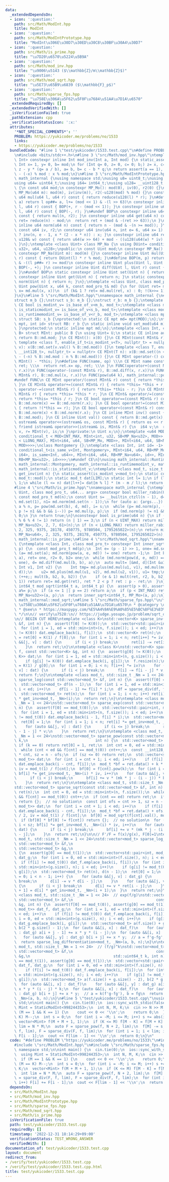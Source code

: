 ```yaml
---
data:
  _extendedDependsOn:
  - icon: ':question:'
    path: src/Math/ModInt.hpp
    title: ModInt
  - icon: ':question:'
    path: src/Math/ModIntPrototype.hpp
    title: "ModInt\u306E\u30D7\u30ED\u30C8\u30BF\u30A4\u30D7"
  - icon: ':question:'
    path: src/Math/is_prime.hpp
    title: "\u7D20\u6570\u5224\u5B9A"
  - icon: ':question:'
    path: src/Math/mod_inv.hpp
    title: "\u9006\u5143 ($\\mathbb{Z}/m\\mathbb{Z}$)"
  - icon: ':question:'
    path: src/Math/mod_sqrt.hpp
    title: "\u5E73\u65B9\u6839 ($\\mathbb{F}_p$)"
  - icon: ':question:'
    path: src/Math/sparse_fps.hpp
    title: "\u758E\u306A\u5F62\u5F0F\u7684\u51AA\u7D1A\u6570"
  _extendedRequiredBy: []
  _extendedVerifiedWith: []
  _isVerificationFailed: true
  _pathExtension: cpp
  _verificationStatusIcon: ':x:'
  attributes:
    '*NOT_SPECIAL_COMMENTS*': ''
    PROBLEM: https://yukicoder.me/problems/no/1533
    links:
    - https://yukicoder.me/problems/no/1533
  bundledCode: "#line 1 \"test/yukicoder/1533.test.cpp\"\n#define PROBLEM \"https://yukicoder.me/problems/no/1533\"\
    \n#include <bits/stdc++.h>\n#line 3 \"src/Math/mod_inv.hpp\"\ntemplate <class\
    \ Int> constexpr inline Int mod_inv(Int a, Int mod) {\n static_assert(std::is_signed_v<Int>);\n\
    \ Int x= 1, y= 0, b= mod;\n for (Int q= 0, z= 0, c= 0; b;) z= x, c= a, x= y, y=\
    \ z - y * (q= a / b), a= b, b= c - b * q;\n return assert(a == 1), x < 0 ? mod\
    \ - (-x) % mod : x % mod;\n}\n#line 3 \"src/Math/ModIntPrototype.hpp\"\nnamespace\
    \ math_internal {\nusing namespace std;\nusing u8= uint8_t;\nusing u32= uint32_t;\n\
    using u64= uint64_t;\nusing i64= int64_t;\nusing u128= __uint128_t;\nstruct MP_Mo\
    \ {\n const u64 mod;\n constexpr MP_Mo(): mod(0), iv(0), r2(0) {}\n constexpr\
    \ MP_Mo(u64 m): mod(m), iv(inv(m)), r2(-u128(mod) % mod) {}\n constexpr inline\
    \ u64 mul(u64 l, u64 r) const { return reduce(u128(l) * r); }\n#define BOP(op,\
    \ a) return l op##= a, l+= (mod << 1) & -(l >> 63)\n constexpr inline u64 plus(u64\
    \ l, u64 r) const { BOP(+, r - (mod << 1)); }\n constexpr inline u64 diff(u64\
    \ l, u64 r) const { BOP(-, r); }\n#undef BOP\n constexpr inline u64 set(u64 n)\
    \ const { return mul(n, r2); }\n constexpr inline u64 get(u64 n) const {\n  u64\
    \ ret= reduce(n) - mod;\n  return ret + (mod & -(ret >> 63));\n }\n constexpr\
    \ inline u64 norm(u64 n) const { return n - (mod & -(n >= mod)); }\nprivate:\n\
    \ const u64 iv, r2;\n constexpr u64 inv(u64 n, int e= 6, u64 x= 1) { return e\
    \ ? inv(n, e - 1, x * (2 - x * n)) : x; }\n constexpr inline u64 reduce(const\
    \ u128& w) const { return u64(w >> 64) + mod - ((u128(u64(w) * iv) * mod) >> 64);\
    \ }\n};\ntemplate <class Uint> class MP_Na {\n using DUint= conditional_t<is_same_v<Uint,\
    \ u32>, u64, u128>;\npublic:\n const Uint mod;\n constexpr MP_Na(): mod(0){};\n\
    \ constexpr MP_Na(Uint m): mod(m) {}\n constexpr inline Uint mul(Uint l, Uint\
    \ r) const { return DUint(l) * r % mod; }\n#define BOP(m, p) return l m##= mod\
    \ & -((l p##= r) >= mod)\n constexpr inline Uint plus(Uint l, Uint r) const {\
    \ BOP(-, +); }\n constexpr inline Uint diff(Uint l, Uint r) const { BOP(+, -);\
    \ }\n#undef BOP\n static constexpr inline Uint set(Uint n) { return n; }\n static\
    \ constexpr inline Uint get(Uint n) { return n; }\n static constexpr inline Uint\
    \ norm(Uint n) { return n; }\n};\ntemplate <class Uint, class mod_pro_t> constexpr\
    \ Uint pow(Uint x, u64 k, const mod_pro_t& md) {\n for (Uint ret= md.set(1);;\
    \ x= md.mul(x, x))\n  if (k& 1 ? ret= md.mul(ret, x) : 0; !(k>>= 1)) return ret;\n\
    }\n}\n#line 5 \"src/Math/ModInt.hpp\"\nnamespace math_internal {\n#define CE constexpr\n\
    struct m_b {};\nstruct s_b: m_b {};\nstruct r_b: m_b {};\ntemplate <class mod_t>\
    \ CE bool is_modint_v= is_base_of_v<m_b, mod_t>;\ntemplate <class mod_t> CE bool\
    \ is_staticmodint_v= is_base_of_v<s_b, mod_t>;\ntemplate <class mod_t> CE bool\
    \ is_runtimemodint_v= is_base_of_v<r_b, mod_t>;\ntemplate <class mpt, u64 MOD>\
    \ struct SB: s_b {\nprotected:\n static CE mpt md= mpt(MOD);\n};\ntemplate <class\
    \ mpt, int id> struct RB: r_b {\n static inline void set_mod(u64 m) { md= mpt(m);\
    \ }\nprotected:\n static inline mpt md;\n};\ntemplate <class Int, class U, class\
    \ B> struct MInt: public B {\n using Uint= U;\n static CE inline auto mod() {\
    \ return B::md.mod; }\n CE MInt(): x(0) {}\n CE MInt(const MInt& r): x(r.x) {}\n\
    \ template <class T, enable_if_t<is_modint_v<T>, nullptr_t> = nullptr> CE MInt(T\
    \ v): x(B::md.set(v.val() % B::md.mod)) {}\n template <class T, enable_if_t<is_convertible_v<T,\
    \ __int128_t>, nullptr_t> = nullptr> CE MInt(T n): x(B::md.set((n < 0 ? B::md.mod\
    \ - (-n) % B::md.mod : n % B::md.mod))) {}\n CE MInt operator-() const { return\
    \ MInt() - *this; }\n#define FUNC(name, op) \\\n CE MInt name const { \\\n  MInt\
    \ ret; \\\n  return ret.x= op, ret; \\\n }\n FUNC(operator+(const MInt& r), B::md.plus(x,\
    \ r.x))\n FUNC(operator-(const MInt& r), B::md.diff(x, r.x))\n FUNC(operator*(const\
    \ MInt& r), B::md.mul(x, r.x))\n FUNC(pow(u64 k), math_internal::pow(x, k, B::md))\n\
    #undef FUNC\n CE MInt operator/(const MInt& r) const { return *this * r.inv();\
    \ }\n CE MInt& operator+=(const MInt& r) { return *this= *this + r; }\n CE MInt&\
    \ operator-=(const MInt& r) { return *this= *this - r; }\n CE MInt& operator*=(const\
    \ MInt& r) { return *this= *this * r; }\n CE MInt& operator/=(const MInt& r) {\
    \ return *this= *this / r; }\n CE bool operator==(const MInt& r) const { return\
    \ B::md.norm(x) == B::md.norm(r.x); }\n CE bool operator!=(const MInt& r) const\
    \ { return !(*this == r); }\n CE bool operator<(const MInt& r) const { return\
    \ B::md.norm(x) < B::md.norm(r.x); }\n CE inline MInt inv() const { return mod_inv<Int>(val(),\
    \ B::md.mod); }\n CE inline Uint val() const { return B::md.get(x); }\n friend\
    \ ostream& operator<<(ostream& os, const MInt& r) { return os << r.val(); }\n\
    \ friend istream& operator>>(istream& is, MInt& r) {\n  i64 v;\n  return is >>\
    \ v, r= MInt(v), is;\n }\nprivate:\n Uint x;\n};\ntemplate <u64 MOD> using StaticModInt=\
    \ conditional_t < MOD<INT_MAX, MInt<int, u32, SB<MP_Na<u32>, MOD>>, conditional_t<MOD&(MOD\
    \ < LLONG_MAX), MInt<i64, u64, SB<MP_Mo, MOD>>, MInt<i64, u64, SB<MP_Na<u64>,\
    \ MOD>>>>;\nclass Montgomery {};\ntemplate <class Int, int id= -1> using RuntimeModInt=\
    \ conditional_t<is_same_v<Int, Montgomery>, MInt<i64, u64, RB<MP_Mo, id>>, conditional_t<disjunction_v<is_same<Int,\
    \ i64>, is_same<Int, u64>>, MInt<i64, u64, RB<MP_Na<u64>, id>>, MInt<int, u32,\
    \ RB<MP_Na<u32>, id>>>>;\n#undef CE\n}\nusing math_internal::RuntimeModInt, math_internal::StaticModInt,\
    \ math_internal::Montgomery, math_internal::is_runtimemodint_v, math_internal::is_modint_v,\
    \ math_internal::is_staticmodint_v;\ntemplate <class mod_t, size_t LIM> mod_t\
    \ get_inv(int n) {\n static_assert(is_modint_v<mod_t>);\n static const auto m=\
    \ mod_t::mod();\n static mod_t dat[LIM];\n static int l= 1;\n if (l == 1) dat[l++]=\
    \ 1;\n while (l <= n) dat[l++]= dat[m % l] * (m - m / l);\n return dat[n];\n}\n\
    #line 4 \"src/Math/is_prime.hpp\"\nnamespace math_internal {\ntemplate <class\
    \ Uint, class mod_pro_t, u64... args> constexpr bool miller_rabin(Uint n) {\n\
    \ const mod_pro_t md(n);\n const Uint s= __builtin_ctzll(n - 1), d= n >> s, one=\
    \ md.set(1), n1= md.norm(md.set(n - 1));\n for (auto a: {args...}) {\n  Uint b=\
    \ a % n, p= pow(md.set(b), d, md), i= s;\n  while (p= md.norm(p), (p != one &&\
    \ p != n1 && b && i--)) p= md.mul(p, p);\n  if (md.norm(p) != n1 && i != s) return\
    \ 0;\n }\n return true;\n}\nconstexpr bool is_prime(u64 n) {\n if (n < 2 || n\
    \ % 6 % 4 != 1) return (n | 1) == 3;\n if (n < UINT_MAX) return miller_rabin<u32,\
    \ MP_Na<u32>, 2, 7, 61>(n);\n if (n < LLONG_MAX) return miller_rabin<u64, MP_Mo,\
    \ 2, 325, 9375, 28178, 450775, 9780504, 1795265022>(n);\n return miller_rabin<u64,\
    \ MP_Na<u64>, 2, 325, 9375, 28178, 450775, 9780504, 1795265022>(n);\n}\n}\nusing\
    \ math_internal::is_prime;\n#line 4 \"src/Math/mod_sqrt.hpp\"\nnamespace math_internal\
    \ {\ntemplate <class Int, class mod_pro_t> constexpr Int inner_sqrt(Int a, Int\
    \ p) {\n  const mod_pro_t md(p);\n  Int e= (p - 1) >> 1, one= md.set(1);\n  if\
    \ (a= md.set(a); md.norm(pow(a, e, md)) != one) return -1;\n  Int b= 0, d= md.diff(0,\
    \ a), ret= one, r2= 0, b2= one;\n  while (md.norm(pow(d, e, md)) == one) b= md.plus(b,\
    \ one), d= md.diff(md.mul(b, b), a);\n  auto mult= [&md, d](Int &u1, Int &u2,\
    \ Int v1, Int v2) {\n    Int tmp= md.plus(md.mul(u1, v1), md.mul(md.mul(u2, v2),\
    \ d));\n    u2= md.plus(md.mul(u1, v2), md.mul(u2, v1)), u1= tmp;\n  };\n  for\
    \ (++e;; mult(b, b2, b, b2)) {\n    if (e & 1) mult(ret, r2, b, b2);\n    if (!(e>>=\
    \ 1)) return ret= md.get(ret), ret * 2 < p ? ret : p - ret;\n  }\n}\nconstexpr\
    \ int64_t mod_sqrt(int64_t a, int64_t p) {\n  assert(p > 0), assert(a > 0), assert(is_prime(p)),\
    \ a%= p;\n  if (a <= 1 || p == 2) return a;\n  if (p < INT_MAX) return inner_sqrt<int,\
    \ MP_Na<u32>>(a, p);\n  return inner_sqrt<int64_t, MP_Mo>(a, p);\n}\n}\nusing\
    \ math_internal::mod_sqrt;\n#line 5 \"src/Math/sparse_fps.hpp\"\n/**\n * @title\
    \ \u758E\u306A\u5F62\u5F0F\u7684\u51AA\u7D1A\u6570\n * @category \u6570\u5B66\n\
    \ * @see\n * https://maspypy.com/%E5%A4%9A%E9%A0%85%E5%BC%8F%E3%83%BB%E5%BD%A2%E5%BC%8F%E7%9A%84%E3%81%B9%E3%81%8D%E7%B4%9A%E6%95%B0-%E9%AB%98%E9%80%9F%E3%81%AB%E8%A8%88%E7%AE%97%E3%81%A7%E3%81%8D%E3%82%8B%E3%82%82%E3%81%AE\n\
    \ */\n\n// verify\u7528:\n// https://judge.yosupo.jp/problem/sqrt_of_formal_power_series_sparse\n\
    \n// BEGIN CUT HERE\ntemplate <class K>\nstd::vector<K> sparse_inv(const std::vector<K>\
    \ &f, int n) {\n  assert(f[0] != K(0));\n  std::vector<std::pair<int, K>> dat;\n\
    \  for (int i = 1, ed = std::min<int>(n, f.size()); i < ed; i++)\n    if (f[i]\
    \ != K(0)) dat.emplace_back(i, f[i]);\n  std::vector<K> ret(n);\n  const K iv\
    \ = ret[0] = K(1) / f[0];\n  for (int i = 1; i < n; ret[i++] *= iv)\n    for (auto\
    \ &&[j, v] : dat) {\n      if (i < j) break;\n      ret[i] -= ret[i - j] * v;\n\
    \    }\n  return ret;\n}\n\ntemplate <class K>\nstd::vector<K> sparse_div(std::vector<K>\
    \ f, const std::vector<K> &g, int n) {\n  assert(g[0] != K(0));\n  std::vector<std::pair<int,\
    \ K>> dat;\n  for (int i = 1, ed = std::min<int>(n, g.size()); i < ed; i++)\n\
    \    if (g[i] != K(0)) dat.emplace_back(i, g[i]);\n  f.resize(n);\n  const K iv\
    \ = K(1) / g[0];\n  for (int i = 0; i < n; f[i++] *= iv)\n    for (auto &&[j,\
    \ v] : dat) {\n      if (i < j) break;\n      f[i] -= f[i - j] * v;\n    }\n \
    \ return f;\n}\n\ntemplate <class mod_t, std::size_t _Nm = 1 << 24>\nstd::vector<mod_t>\
    \ sparse_log(const std::vector<mod_t> &f, int n) {\n  assert(f[0] == mod_t(1));\n\
    \  std::vector<mod_t> df(n - 1);\n  for (int i = 1, ed = std::min<int>(n, f.size());\
    \ i < ed; i++)\n    df[i - 1] += f[i] * i;\n  df = sparse_div(df, f, n - 1);\n\
    \  std::vector<mod_t> ret(n);\n  for (int i = 1; i < n; i++) ret[i] = df[i - 1]\
    \ * get_inv<mod_t, _Nm>(i);\n  return ret;\n}\n\ntemplate <class mod_t, std::size_t\
    \ _Nm = 1 << 24>\nstd::vector<mod_t> sparse_exp(const std::vector<mod_t> &f, int\
    \ n) {\n  assert(f[0] == mod_t(0));\n  std::vector<std::pair<int, mod_t>> dat;\n\
    \  for (int i = 1, ed = std::min<int>(n, f.size()); i < ed; i++)\n    if (f[i]\
    \ != mod_t(0)) dat.emplace_back(i - 1, f[i] * i);\n  std::vector<mod_t> ret(n);\n\
    \  ret[0] = 1;\n  for (int i = 1; i < n; ret[i] *= get_inv<mod_t, _Nm>(i), i++)\n\
    \    for (auto &&[j, v] : dat) {\n      if (i <= j) break;\n      ret[i] += ret[i\
    \ - 1 - j] * v;\n    }\n  return ret;\n}\n\ntemplate <class mod_t, std::size_t\
    \ _Nm = 1 << 24>\nstd::vector<mod_t> sparse_pow(const std::vector<mod_t> &f, std::uint64_t\
    \ k,\n                              int n) {\n  std::vector<mod_t> ret(n);\n \
    \ if (k == 0) return ret[0] = 1, ret;\n  int cnt = 0, ed = std::min<int>(n, f.size());\n\
    \  while (cnt < ed && f[cnt] == mod_t(0)) cnt++;\n  const __int128_t ofs = (__int128_t)k\
    \ * cnt, sz = n - ofs;\n  if (sz <= 0) return ret;\n  std::vector<std::pair<int,\
    \ mod_t>> dat;\n  for (int i = cnt + 1; i < ed; i++)\n    if (f[i] != mod_t(0))\
    \ dat.emplace_back(i - cnt, f[i]);\n  mod_t *bf = ret.data() + k * cnt, mk = k,\
    \ iv = mod_t(1) / f[cnt];\n  bf[0] = f[cnt].pow(k);\n  for (int i = 1; i < sz;\
    \ bf[i] *= get_inv<mod_t, _Nm>(i) * iv, i++)\n    for (auto &&[j, v] : dat) {\n\
    \      if (i < j) break;\n      bf[i] += v * (mk * j - (i - j)) * bf[i - j];\n\
    \    }\n  return ret;\n}\n\ntemplate <class mod_t, std::size_t _Nm = 1 << 24>\n\
    std::vector<mod_t> sparse_sqrt(const std::vector<mod_t> &f, int n) {\n  std::vector<mod_t>\
    \ ret(n);\n  int cnt = 0, ed = std::min<int>(n, f.size());\n  while (cnt < ed\
    \ && f[cnt] == mod_t(0)) cnt++;\n  if (cnt == ed) return ret;\n  if (cnt & 1)\
    \ return {};  // no solution\n  const int ofs = cnt >> 1, sz = n - ofs;\n  std::vector<std::pair<int,\
    \ mod_t>> dat;\n  for (int i = cnt + 1; i < ed; i++)\n    if (f[i] != mod_t(0))\
    \ dat.emplace_back(i - cnt, f[i]);\n  mod_t *bf = ret.data() + ofs, mk = mod_t(1)\
    \ / 2, iv = mod_t(1) / f[cnt];\n  bf[0] = mod_sqrt(f[cnt].val(), mod_t::modulo());\n\
    \  if (bf[0] * bf[0] != f[cnt]) return {};  // no solution\n  for (int i = 1;\
    \ i < sz; bf[i] *= get_inv<mod_t, _Nm>(i) * iv, i++)\n    for (auto &&[j, v] :\
    \ dat) {\n      if (i < j) break;\n      bf[i] += v * (mk * j - (i - j)) * bf[i\
    \ - j];\n    }\n  return ret;\n}\n\n// F'/F = f(x)/g(x), F[0]=1\ntemplate <class\
    \ mod_t, std::size_t _Nm = 1 << 24>\nstd::vector<mod_t> sparse_log_differentiation(const\
    \ std::vector<mod_t> &f,\n                                              const\
    \ std::vector<mod_t> &g,\n                                              int n)\
    \ {\n  assert(g[0] == mod_t(1));\n  std::vector<std::pair<int, mod_t>> dat_f,\
    \ dat_g;\n  for (int i = 0, ed = std::min<int>(f.size(), n); i < ed; i++)\n  \
    \  if (f[i] != mod_t(0)) dat_f.emplace_back(i, f[i]);\n  for (int i = 1, ed =\
    \ std::min<int>(g.size(), n); i < ed; i++)\n    if (g[i] != mod_t(0)) dat_g.emplace_back(i,\
    \ g[i]);\n  std::vector<mod_t> ret(n), d(n - 1);\n  ret[0] = 1;\n  for (int i\
    \ = 0; i < n - 1; i++) {\n    for (auto &&[j, v] : dat_g) {\n      if (i < j)\
    \ break;\n      d[i] -= v * d[i - j];\n    }\n    for (auto &&[j, v] : dat_f)\
    \ {\n      if (i < j) break;\n      d[i] += v * ret[i - j];\n    }\n    ret[i\
    \ + 1] = d[i] * get_inv<mod_t, _Nm>(i + 1);\n  }\n  return ret;\n}\n\ntemplate\
    \ <class mod_t, std::size_t _Nm = 1 << 24>  // exp(f/g)\nstd::vector<mod_t> sparse_exp_of_div(const\
    \ std::vector<mod_t> &f,\n                                     const std::vector<mod_t>\
    \ &g, int n) {\n  assert(f[0] == mod_t(0)), assert(g[0] == mod_t(1));\n  std::vector<std::pair<int,\
    \ mod_t>> dat_f, dat_g;\n  for (int i = 1, ed = std::min<int>(f.size(), n); i\
    \ < ed; i++)\n    if (f[i] != mod_t(0)) dat_f.emplace_back(i, f[i]);\n  for (int\
    \ i = 0, ed = std::min<int>(g.size(), n); i < ed; i++)\n    if (g[i] != mod_t(0))\
    \ dat_g.emplace_back(i, g[i]);\n  std::vector<mod_t> a(f.size() + g.size() - 2),\
    \ b(2 * g.size() - 1);\n  for (auto &&[i, x] : dat_f)\n    for (auto &&[j, y]\
    \ : dat_g) a[i + j - 1] += x * y * (i - j);\n  for (auto &&[i, x] : dat_g)\n \
    \   for (auto &&[j, y] : dat_g) b[i + j] += x * y;  // a = f'g-fg', b = g^2\n\
    \  return sparse_log_differentiation<mod_t, _Nm>(a, b, n);\n}\n\ntemplate <class\
    \ mod_t, std::size_t _Nm = 1 << 24>  // (f/g)^k\nstd::vector<mod_t> sparse_pow_of_div(const\
    \ std::vector<mod_t> &f,\n                                     const std::vector<mod_t>\
    \ &g,\n                                     std::uint64_t k, int n) {\n  assert(f[0]\
    \ == mod_t(1)), assert(g[0] == mod_t(1));\n  std::vector<std::pair<int, mod_t>>\
    \ dat_f, dat_g;\n  for (int i = 0, ed = std::min<int>(f.size(), n); i < ed; i++)\n\
    \    if (f[i] != mod_t(0)) dat_f.emplace_back(i, f[i]);\n  for (int i = 0, ed\
    \ = std::min<int>(g.size(), n); i < ed; i++)\n    if (g[i] != mod_t(0)) dat_g.emplace_back(i,\
    \ g[i]);\n  std::vector<mod_t> a(f.size() + g.size() - 2), b(2 * g.size() - 1);\n\
    \  for (auto &&[i, x] : dat_f)\n    for (auto &&[j, y] : dat_g) a[i + j - 1] +=\
    \ x * y * (i - j) * k;\n  for (auto &&[i, x] : dat_f)\n    for (auto &&[j, y]\
    \ : dat_g) b[i + j] += x * y;  // a = k(f'g-fg'), b = fg\n  return sparse_log_differentiation<mod_t,\
    \ _Nm>(a, b, n);\n}\n#line 5 \"test/yukicoder/1533.test.cpp\"\nusing namespace\
    \ std;\n\nint main() {\n  cin.tie(0);\n  ios::sync_with_stdio(false);\n  using\
    \ Mint = StaticModInt<998244353>;\n  int N, M, K;\n  cin >> N >> M >> K;\n  if\
    \ (M == 1 && K == 1) {\n    cout << 0 << '\\n';\n    return 0;\n  }\n  if (M ==\
    \ K) M--;\n  int s = 0;\n  for (int i = -M; i <= M; i++) s += abs(i) != K;\n \
    \ vector<Mint> f(M + M + 1, 1);\n  if (K <= M) f[M - K] = f[M + K] = 0;\n  int\
    \ lim = N * M;\n  auto F = sparse_pow(f, N + 2, lim);\n  f[M] -= s;\n  F = sparse_div(F,\
    \ f, lim), F = sparse_div(F, f, lim);\n  for (int i = 1; i < lim; i++) F[i] +=\
    \ F[i - 1];\n  cout << F[lim - 1] << '\\n';\n  return 0;\n}\n"
  code: "#define PROBLEM \"https://yukicoder.me/problems/no/1533\"\n#include <bits/stdc++.h>\n\
    #include \"src/Math/ModInt.hpp\"\n#include \"src/Math/sparse_fps.hpp\"\nusing\
    \ namespace std;\n\nint main() {\n  cin.tie(0);\n  ios::sync_with_stdio(false);\n\
    \  using Mint = StaticModInt<998244353>;\n  int N, M, K;\n  cin >> N >> M >> K;\n\
    \  if (M == 1 && K == 1) {\n    cout << 0 << '\\n';\n    return 0;\n  }\n  if\
    \ (M == K) M--;\n  int s = 0;\n  for (int i = -M; i <= M; i++) s += abs(i) !=\
    \ K;\n  vector<Mint> f(M + M + 1, 1);\n  if (K <= M) f[M - K] = f[M + K] = 0;\n\
    \  int lim = N * M;\n  auto F = sparse_pow(f, N + 2, lim);\n  f[M] -= s;\n  F\
    \ = sparse_div(F, f, lim), F = sparse_div(F, f, lim);\n  for (int i = 1; i < lim;\
    \ i++) F[i] += F[i - 1];\n  cout << F[lim - 1] << '\\n';\n  return 0;\n}"
  dependsOn:
  - src/Math/ModInt.hpp
  - src/Math/mod_inv.hpp
  - src/Math/ModIntPrototype.hpp
  - src/Math/sparse_fps.hpp
  - src/Math/mod_sqrt.hpp
  - src/Math/is_prime.hpp
  isVerificationFile: true
  path: test/yukicoder/1533.test.cpp
  requiredBy: []
  timestamp: '2022-12-31 18:14:29+09:00'
  verificationStatus: TEST_WRONG_ANSWER
  verifiedWith: []
documentation_of: test/yukicoder/1533.test.cpp
layout: document
redirect_from:
- /verify/test/yukicoder/1533.test.cpp
- /verify/test/yukicoder/1533.test.cpp.html
title: test/yukicoder/1533.test.cpp
---
```

